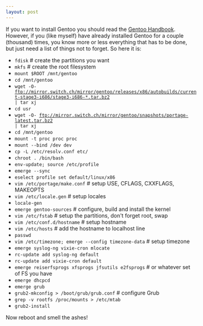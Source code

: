 ```yaml
---
layout: post
---
```

If you want to install Gentoo you should read the [Gentoo Handbook](http://www.gentoo.org/doc/en/handbook/index.xml). However, if you (like myself) have already installed Gentoo for a couple (thousand) times, you know more or less everything that has to be done, but just need a list of things not to forget. So here it is:

* <code>fdisk</code> # create the partitions you want
* <code>mkfs</code> # create the root filesystem
* <code>mount $ROOT /mnt/gentoo</code>
* <code>cd /mnt/gentoo</code>
* <code>wget -O- ftp://mirror.switch.ch/mirror/gentoo/releases/x86/autobuilds/current-stage3-i686/stage3-i686-*.tar.bz2 | tar xj</code>
* <code>cd usr</code>
* <code>wget -O- ftp://mirror.switch.ch/mirror/gentoo/snapshots/portage-latest.tar.bz2 | tar xj</code>
* <code>cd /mnt/gentoo</code>
* <code>mount -t proc proc proc</code>
* <code>mount --bind /dev dev</code>
* <code>cp -L /etc/resolv.conf etc/</code>
* <code>chroot . /bin/bash</code>
* <code>env-update; source /etc/profile</code>
* <code>emerge --sync</code>
* <code>eselect profile set default/linux/x86</code>
* <code>vim /etc/portage/make.conf</code> # setup USE, CFLAGS, CXXFLAGS, MAKEOPTS
* <code>vim /etc/locale.gen</code> # setup locales
* <code>locale-gen</code>
* <code>emerge gentoo-sources</code> # configure, build and install the kernel
* <code>vim /etc/fstab</code> # setup the partitions, don't forget root, swap
* <code>vim /etc/conf.d/hostname</code> # setup hostname
* <code>vim /etc/hosts</code> # add the hostname to localhost line
* <code>passwd</code>
* <code>vim /etc/timezone; emerge --config timezone-data</code> # setup timezone
* <code>emerge syslog-ng vixie-cron mlocate</code>
* <code>rc-update add syslog-ng default</code>
* <code>rc-update add vixie-cron default</code>
* <code>emerge reiserfsprogs xfsprogs jfsutils e2fsprogs</code> # or whatever set of FS you have
* <code>emerge dhcpcd</code>
* <code>emerge grub</code>
* <code>grub2-mkconfig > /boot/grub/grub.conf</code> # configure Grub
* <code>grep -v rootfs /proc/mounts > /etc/mtab</code>
* <code>grub2-install</code>

Now reboot and smell the ashes!
